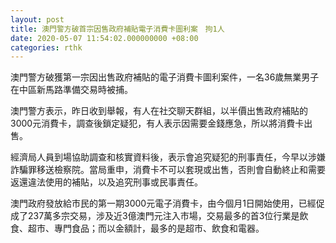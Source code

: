 ```yaml
---
layout: post
title: 澳門警方破首宗因售政府補貼電子消費卡圖利案　拘1人
date: 2020-05-07 11:54:02.000000000 +08:00
categories: rthk
---
```


澳門警方破獲第一宗因出售政府補貼的電子消費卡圖利案件，一名36歲無業男子在中區新馬路準備交易時被捕。

澳門警方表示，昨日收到舉報，有人在社交聊天群組，以半價出售政府補貼的3000元消費卡，調查後鎖定疑犯，有人表示因需要金錢應急，所以將消費卡出售。

經濟局人員到場協助調查和核實資料後，表示會追究疑犯的刑事責任，今早以涉嫌詐騙罪移送檢察院。當局重申，消費卡不可以套現或出售，否則會自動終止和需要返還違法使用的補貼，以及追究刑事或民事責任。

澳門政府發放給市民的第一期3000元電子消費卡，由今個月1日開始使用，已經促成了237萬多宗交易，涉及近3億澳門元注入市場，交易最多的首3位行業是飲食、超市、專門食品；而以金額計，最多的是超市、飲食和電器。
